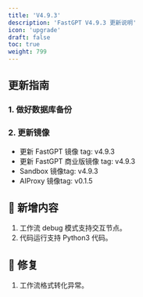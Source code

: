 ```yaml
---
title: 'V4.9.3'
description: 'FastGPT V4.9.3 更新说明'
icon: 'upgrade'
draft: false
toc: true
weight: 799
---
```


## 更新指南

### 1. 做好数据库备份

### 2. 更新镜像

- 更新 FastGPT 镜像 tag: v4.9.3
- 更新 FastGPT 商业版镜像 tag: v4.9.3
- Sandbox 镜像tag: v4.9.3
- AIProxy 镜像tag: v0.1.5


## 🚀 新增内容

1. 工作流 debug 模式支持交互节点。
2. 代码运行支持 Python3 代码。

## 🐛 修复

1. 工作流格式转化异常。
